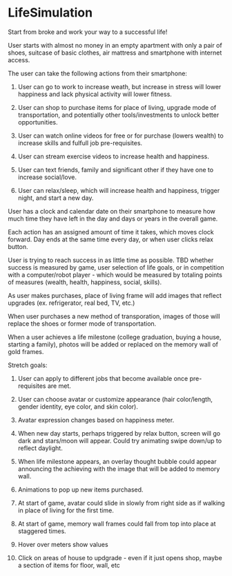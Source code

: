 # LifeSimulation
Start from broke and work your way to a successful life!

User starts with almost no money in an empty apartment with only a pair of shoes, suitcase of basic clothes, air mattress and smartphone with internet access. 

The user can take the following actions from their smartphone:

1. User can go to work to increase weath, but increase in stress will lower happiness and lack physical activity will lower fitness.

2. User can shop to purchase items for place of living, upgrade mode of transportation, and potentially other tools/investments to unlock better opportunities. 

3. User can watch online videos for free or for purchase (lowers wealth) to increase skills and fulfull job pre-requisites.

4. User can stream exercise videos to increase health and happiness.

5. User can text friends, family and significant other if they have one to increase social/love. 

6. User can relax/sleep, which will increase health and happiness, trigger night, and start a new day. 

User has a clock and calendar date on their smartphone to measure how much time they have left in the day and days or years in the overall game. 

Each action has an assigned amount of time it takes, which moves clock forward. Day ends at the same time every day, or when user clicks relax button.

User is trying to reach success in as little time as possible. TBD whether success is measured by game, user selection of life goals, or in competition with a computer/robot player - which would be measured by totaling points of measures (wealth, health, happiness, social, skills).

As user makes purchases, place of living frame will add images that reflect upgrades (ex. refrigerator, real bed, TV, etc.)

When user purchases a new method of transporation, images of those will replace the shoes or former mode of transportation.

When a user achieves a life milestone (college graduation, buying a house, starting a family), photos will be added or replaced on the memory wall of gold frames. 

Stretch goals:

1. User can apply to different jobs that become available once pre-requisites are met. 

2. User can choose avatar or customize appearance (hair color/length, gender identity, eye color, and skin color). 

3. Avatar expression changes based on happiness meter. 

4. When new day starts, perhaps triggered by relax button, screen will go dark and stars/moon will appear. Could try animating swipe down/up to reflect daylight.

5. When life milestone appears, an overlay thought bubble could appear announcing the achieving with the image that will be added to memory wall. 

6. Animations to pop up new items purchased. 

7. At start of game, avatar could slide in slowly from right side as if walking in place of living for the first time.

8. At start of game, memory wall frames could fall from top into place at staggered times. 

9. Hover over meters show values

10. Click on areas of house to updgrade - even if it just opens shop, maybe a section of items for floor, wall, etc


